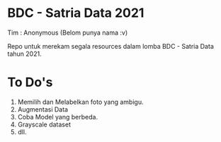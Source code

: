 # BDC - Satria Data 2021

Tim : Anonymous (Belom punya nama :v)

Repo untuk merekam segala resources dalam lomba BDC - Satria Data tahun 2021.

# To Do's

1. Memilih dan Melabelkan foto yang ambigu.
2. Augmentasi Data
3. Coba Model yang berbeda.
4. Grayscale dataset
5. dll.
